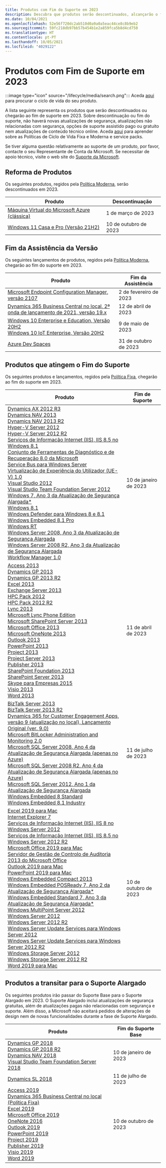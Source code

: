 ```yaml
---
title: Produtos com Fim do Suporte em 2023
description: Descubra que produtos serão descontinuados, alcançarão o fim de suporte ou passarão do suporte base para o suporte alargado em 2023.
ms.date: 10/04/2021
ms.openlocfilehash: 52e56f720dc2ab510d0a9a0a5eac44ce8c8b9eb2
ms.sourcegitcommit: 59fc218db97bb57b454b1e2a859fca5b8d4cd750
ms.translationtype: HT
ms.contentlocale: pt-PT
ms.lasthandoff: 10/05/2021
ms.locfileid: "4029122"
---
```

# <a name="products-ending-support-in-2023"></a>Produtos com Fim de Suporte em 2023

:::image type="icon" source="/lifecycle/media/search.png":::
Aceda [aqui](/lifecycle/products/) para procurar o ciclo de vida do seu produto.

A lista seguinte representa os produtos que serão descontinuados ou chegarão ao fim de suporte em 2023. Sobre descontinuação ou fim do suporte, não haverá novas atualizações de segurança, atualizações não relacionadas com segurança, opções de suporte assistido pago ou gratuito nem atualizações de conteúdo técnico online. Aceda [aqui](/lifecycle/overview/product-end-of-support-overview) para aprender sobre as Políticas de Ciclo de Vida Fixa e Moderna e service packs.

Se tiver alguma questão relativamente ao suporte de um produto, por favor, contacte o seu Representante de Conta da Microsoft. Se necessitar de apoio técnico, visite o web site do [Suporte da Microsoft](https://support.microsoft.com/contactus/?ws=support).

## <a name="product-retirements"></a>Reforma de Produtos

Os seguintes produtos, regidos pela [Política Moderna](/lifecycle/policies/modern), serão descontinuados em 2023.

| Produto | Descontinuação |
| --- | --- |
| [Máquina Virtual do Microsoft Azure (clássica)](/lifecycle/products/microsoft-azure-virtual-machine-classic?branch=live)<br> | 1 de março de 2023 |
| [Windows 11 Casa e Pro (Versão 21H2)](/lifecycle/products/windows-11-home-and-pro-version-21h2?branch=live)<br> | 10 de outubro de 2023 |


## <a name="release-end-of-servicing"></a>Fim da Assistência da Versão

Os seguintes lançamentos de produtos, regidos pela [Política Moderna](/lifecycle/policies/modern), chegarão ao fim do suporte em 2023.

| Produto | Fim da Assistência |
| --- | --- |
| [Microsoft Endpoint Configuration Manager, versão 2107](/lifecycle/products/microsoft-endpoint-configuration-manager?branch=live)<br> | 2 de fevereiro de 2023 |
| [Dynamics 365 Business Central no local, 2ª onda de lançamento de 2021, versão 19.x](/lifecycle/products/dynamics-365-business-central-onpremises-modern-policy?branch=live)<br> | 12 de abril de 2023 |
| [Windows 10 Enterprise e Education, Versão 20H2](/lifecycle/products/windows-10-enterprise-and-education?branch=live)<br>[Windows 10 IoT Enterprise, Versão 20H2](/lifecycle/products/windows-10-iot-enterprise?branch=live)<br> | 9 de maio de 2023 |
| [Azure Dev Spaces](/lifecycle/products/azure-dev-spaces?branch=live)<br> | 31 de outubro de 2023 |


## <a name="products-reaching-end-of-support"></a>Produtos que atingem o Fim do Suporte

Os seguintes produtos e lançamentos, regidos pela [Política Fixa](/lifecycle/policies/fixed), chegarão ao fim do suporte em 2023.

| Produto | Fim de Suporte |
| --- | --- |
| [Dynamics AX 2012 R3](/lifecycle/products/dynamics-ax-2012-r3?branch=live)<br>[Dynamics NAV 2013](/lifecycle/products/dynamics-nav-2013?branch=live)<br>[Dynamics NAV 2013 R2](/lifecycle/products/dynamics-nav-2013-r2?branch=live)<br>[Hyper-V Server 2012](/lifecycle/products/hyperv-server-2012?branch=live)<br>[Hyper-V Server 2012 R2](/lifecycle/products/hyperv-server-2012-r2?branch=live)<br>[Serviços de Informação Internet (IIS), IIS 8.5 no Windows 8.1](/lifecycle/products/internet-information-services-iis?branch=live)<br>[Conjunto de Ferramentas de Diagnóstico e de Recuperação 8.0 da Microsoft](/lifecycle/products/microsoft-diagnostics-and-recovery-toolset-80?branch=live)<br>[Service Bus para Windows Server](/lifecycle/products/service-bus-for-windows-server?branch=live)<br>[Virtualização de Experiência do Utilizador (UE-V) 1.0](/lifecycle/products/user-experience-virtualization-uev-10?branch=live)<br>[Visual Studio 2012](/lifecycle/products/visual-studio-2012?branch=live)<br>[Visual Studio Team Foundation Server 2012](/lifecycle/products/visual-studio-team-foundation-server-2012?branch=live)<br>[Windows 7, Ano 3 da Atualização de Segurança Alargada*](/lifecycle/products/windows-7?branch=live)<br>[Windows 8.1](/lifecycle/products/windows-81?branch=live)<br>[Windows Defender para Windows 8 e 8.1](/lifecycle/products/windows-defender-for-windows-8-and-81?branch=live)<br>[Windows Embedded 8.1 Pro](/lifecycle/products/windows-embedded-81-pro?branch=live)<br>[Windows RT](/lifecycle/products/windows-rt?branch=live)<br>[Windows Server 2008, Ano 3 da Atualização de Segurança Alargada](/lifecycle/products/windows-server-2008?branch=live)<br>[Windows Server 2008 R2, Ano 3 da Atualização de Segurança Alargada](/lifecycle/products/windows-server-2008-r2?branch=live)<br>[Workflow Manager 1.0](/lifecycle/products/workflow-manager-10?branch=live)<br> | 10 de janeiro de 2023 |
| [Access 2013](/lifecycle/products/access-2013?branch=live)<br>[Dynamics GP 2013](/lifecycle/products/dynamics-gp-2013?branch=live)<br>[Dynamics GP 2013 R2](/lifecycle/products/dynamics-gp-2013-r2?branch=live)<br>[Excel 2013](/lifecycle/products/excel-2013?branch=live)<br>[Exchange Server 2013](/lifecycle/products/exchange-server-2013?branch=live)<br>[HPC Pack 2012](/lifecycle/products/hpc-pack-2012?branch=live)<br>[HPC Pack 2012 R2](/lifecycle/products/hpc-pack-2012-r2?branch=live)<br>[Lync 2013](/lifecycle/products/microsoft-lync-2013?branch=live)<br>[Microsoft Lync Phone Edition](/lifecycle/products/microsoft-lync-phone-edition?branch=live)<br>[Microsoft SharePoint Server 2013](/lifecycle/products/microsoft-lync-server-2013?branch=live)<br>[Microsoft Office 2013](/lifecycle/products/microsoft-office-2013?branch=live)<br>[Microsoft OneNote 2013](/lifecycle/products/microsoft-onenote-2013?branch=live)<br>[Outlook 2013](/lifecycle/products/outlook-2013?branch=live)<br>[PowerPoint 2013](/lifecycle/products/powerpoint-2013?branch=live)<br>[Project 2013](/lifecycle/products/project-2013?branch=live)<br>[Project Server 2013](/lifecycle/products/project-server-2013?branch=live)<br>[Publisher 2013](/lifecycle/products/publisher-2013?branch=live)<br>[SharePoint Foundation 2013](/lifecycle/products/sharepoint-foundation-2013?branch=live)<br>[SharePoint Server 2013](/lifecycle/products/sharepoint-server-2013?branch=live)<br>[Skype para Empresas 2015](/lifecycle/products/skype-for-business-2015?branch=live)<br>[Visio 2013](/lifecycle/products/visio-2013?branch=live)<br>[Word 2013](/lifecycle/products/word-2013?branch=live)<br> | 11 de abril de 2023 |
| [BizTalk Server 2013](/lifecycle/products/biztalk-server-2013?branch=live)<br>[BizTalk Server 2013 R2](/lifecycle/products/biztalk-server-2013-r2?branch=live)<br>[Dynamics 365 for Customer Engagement Apps, versão 9 (atualização no local), Lançamento Original (ver. 9.0)](/lifecycle/products/dynamics-365-for-customer-engagement-apps-version-9-onpremises-update?branch=live)<br>[Microsoft BitLocker Administration and Monitoring 2.0](/lifecycle/products/microsoft-bitlocker-administration-and-monitoring-20?branch=live)<br>[Microsoft SQL Server 2008, Ano 4 da Atualização de Segurança Alargada (apenas no Azure)](/lifecycle/products/microsoft-sql-server-2008?branch=live)<br>[Microsoft SQL Server 2008 R2, Ano 4 da Atualização de Segurança Alargada (apenas no Azure)](/lifecycle/products/microsoft-sql-server-2008-r2?branch=live)<br>[Microsoft SQL Server 2012, Ano 1 da Atualização de Segurança Alargada](/lifecycle/products/microsoft-sql-server-2012?branch=live)<br>[Windows Embedded 8 Standard](/lifecycle/products/windows-embedded-8-standard?branch=live)<br>[Windows Embedded 8.1 Industry](/lifecycle/products/windows-embedded-81-industry?branch=live)<br> | 11 de julho de 2023 |
| [Excel 2019 para Mac](/lifecycle/products/excel-2019-for-mac?branch=live)<br>[Internet Explorer 7](/lifecycle/products/internet-explorer-7?branch=live)<br>[Serviços de Informação Internet (IIS), IIS 8 no Windows Server 2012](/lifecycle/products/internet-information-services-iis?branch=live)<br>[Serviços de Informação Internet (IIS), IIS 8.5 no Windows Server 2012 R2](/lifecycle/products/internet-information-services-iis?branch=live)<br>[Microsoft Office 2019 para Mac](/lifecycle/products/microsoft-office-2019-for-mac?branch=live)<br>[Servidor de Gestão de Controlo de Auditoria 2013 do Microsoft Office](/lifecycle/products/microsoft-office-audit-and-control-management-server-2013?branch=live)<br>[Outlook 2019 para Mac](/lifecycle/products/outlook-2019-for-mac?branch=live)<br>[PowerPoint 2019 para Mac](/lifecycle/products/powerpoint-2019-for-mac?branch=live)<br>[Windows Embedded Compact 2013](/lifecycle/products/windows-embedded-compact-2013?branch=live)<br>[Windows Embedded POSReady 7, Ano 2 da Atualização de Segurança Alargada*](/lifecycle/products/windows-embedded-posready-7?branch=live)<br>[Windows Embedded Standard 7, Ano 3 da Atualização de Segurança Alargada*](/lifecycle/products/windows-embedded-standard-7?branch=live)<br>[Windows MultiPoint Server 2012](/lifecycle/products/windows-multipoint-server-2012?branch=live)<br>[Windows Server 2012](/lifecycle/products/windows-server-2012?branch=live)<br>[Windows Server 2012 R2](/lifecycle/products/windows-server-2012-r2?branch=live)<br>[Windows Server Update Services para Windows Server 2012](/lifecycle/products/windows-server-update-services-for-windows-server-2012?branch=live)<br>[Windows Server Update Services para Windows Server 2012 R2](/lifecycle/products/windows-server-update-services-for-windows-server-2012-r2?branch=live)<br>[Windows Storage Server 2012](/lifecycle/products/windows-storage-server-2012?branch=live)<br>[Windows Storage Server 2012 R2](/lifecycle/products/windows-storage-server-2012-r2?branch=live)<br>[Word 2019 para Mac](/lifecycle/products/word-2019-for-mac?branch=live)<br> | 10 de outubro de 2023 |


## <a name="products-moving-to-extended-support"></a>Produtos a transitar para o Suporte Alargado

Os seguintes produtos irão passar do Suporte Base para o Suporte Alargado em 2023. O Suporte Alargado inclui atualizações de segurança gratuitas, além de atualizações pagas não relacionadas com segurança e suporte. Além disso, a Microsoft não aceitará pedidos de alterações de design nem de novas funcionalidades durante a fase de Suporte Alargado.

| Produto | Fim do Suporte Base |
| --- | --- |
| [Dynamics GP 2018](/lifecycle/products/dynamics-gp-2018?branch=live)<br>[Dynamics GP 2018 R2](/lifecycle/products/dynamics-gp-2018-r2?branch=live)<br>[Dynamics NAV 2018](/lifecycle/products/dynamics-nav-2018?branch=live)<br>[Visual Studio Team Foundation Server 2018](/lifecycle/products/visual-studio-team-foundation-server-2018?branch=live)<br> | 10 de janeiro de 2023 |
| [Dynamics SL 2018](/lifecycle/products/dynamics-sl-2018?branch=live)<br> | 11 de julho de 2023 |
| [Access 2019](/lifecycle/products/access-2019?branch=live)<br>[Dynamics 365 Business Central no local (Política Fixa)](/lifecycle/products/dynamics-365-business-central-onpremises-fixed-policy?branch=live)<br>[Excel 2019](/lifecycle/products/excel-2019?branch=live)<br>[Microsoft Office 2019](/lifecycle/products/microsoft-office-2019?branch=live)<br>[OneNote 2016](/lifecycle/products/onenote-2016?branch=live)<br>[Outlook 2019](/lifecycle/products/outlook-2019?branch=live)<br>[PowerPoint 2019](/lifecycle/products/powerpoint-2019?branch=live)<br>[Project 2019](/lifecycle/products/project-2019?branch=live)<br>[Publisher 2019](/lifecycle/products/publisher-2019?branch=live)<br>[Visio 2019](/lifecycle/products/visio-2019?branch=live)<br>[Word 2019](/lifecycle/products/word-2019?branch=live)<br> | 10 de outubro de 2023 |
